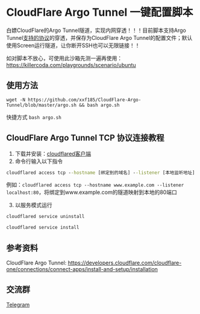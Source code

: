 # CloudFlare Argo Tunnel 一键配置脚本

白嫖CloudFlare的Argo Tunnel隧道，实现内网穿透！！！目前脚本支持Argo Tunnel[支持的协议](https://developers.cloudflare.com/cloudflare-one/connections/connect-apps/configuration/ingress)的穿透，并保存为CloudFlare Argo Tunnel的配置文件；默认使用Screen运行隧道，让你断开SSH也可以无限链接！！

如对脚本不放心，可使用此沙箱先测一遍再使用：https://killercoda.com/playgrounds/scenario/ubuntu

## 使用方法

```shell
wget -N https://github.com/xxf185/CloudFlare-Argo-Tunnel/blob/master/argo.sh && bash argo.sh
```

快捷方式 `bash argo.sh`

## CloudFlare Argo Tunnel TCP 协议连接教程

1. 下载并安装：[cloudflared客户端](https://developers.cloudflare.com/cloudflare-one/connections/connect-apps/install-and-setup/installation)
2. 命令行输入以下指令

```bat
cloudflared access tcp --hostname [绑定到的域名] --listener [本地监听地址]
```

例如：`cloudflared access tcp --hostname www.example.com --listener localhost:80`，将绑定到www.example.com的隧道映射到本地的80端口

3. 以服务模式运行
```bat
cloudflared service uninstall
```
```bat
cloudflared service install
```

## 参考资料

CloudFlare Argo Tunnel: https://developers.cloudflare.com/cloudflare-one/connections/connect-apps/install-and-setup/installation

## 交流群

[Telegram](https://t.me/+8Roaafmp5Ko4NDMx)

